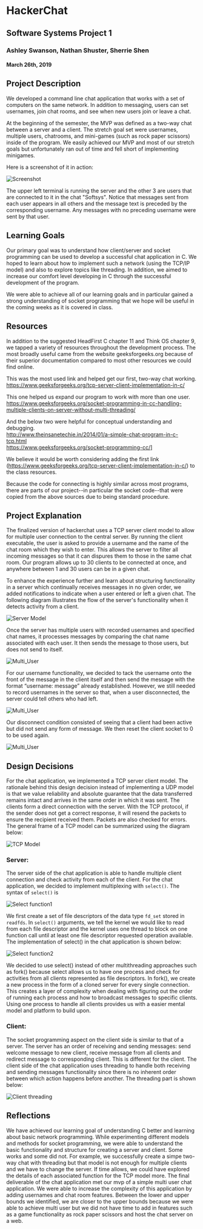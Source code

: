 # HackerChat
## Software Systems Project 1
### Ashley Swanson, Nathan Shuster, Sherrie Shen
#### March 26th, 2019

## Project Description
We developed a command line chat application that works with a set of computers on the same network. In addition to messaging, users can set usernames, join chat rooms, and see when new users join or leave a chat.

At the beginning of the semester, the MVP was defined as a two-way chat between a server and a client. The stretch goal set were usernames, multiple users, chatrooms, and mini-games (such as rock paper scissors) inside of the program. We easily achieved our MVP and most of our stretch goals but unfortunately ran out of time and fell short of implementing minigames.

Here is a screenshot of it in action:

![Screenshot](https://github.com/NathanShuster/hackerchat/blob/master/reports/images/screenshot1.png)

The upper left terminal is running the server and the other 3 are users that are connected to it in the chat "Softsys". Notice that messages sent from each user appears in all others and the message text is preceded by the corresponding username. Any messages with no preceding username were sent by that user.

## Learning Goals
Our primary goal was to understand how client/server and socket programming can be used to develop a successful chat application in C. We hoped to learn about how to implement such a network (using the TCP/IP model) and also to explore topics like threading. In addition, we aimed to increase our comfort level developing in C through the successful development of the program.

We were able to achieve all of our learning goals and in particular gained a strong understanding of socket programming that we hope will be useful in the coming weeks as it is covered in class.


## Resources
In addition to the suggested HeadFirst C chapter 11 and Think OS chapter 9, we tapped a variety of resources throughout the development process. The most broadly useful came from the website geeksforgeeks.org because of their superior documentation compared to most other resources we could find online.

This was the most used link and helped get our first, two-way chat working.<br/>
https://www.geeksforgeeks.org/tcp-server-client-implementation-in-c/

This one helped us expand our program to work with more than one user.<br/>
https://www.geeksforgeeks.org/socket-programming-in-cc-handling-multiple-clients-on-server-without-multi-threading/

And the below two were helpful for conceptual understanding and debugging.<br/>
http://www.theinsanetechie.in/2014/01/a-simple-chat-program-in-c-tcp.html
<br/>
https://www.geeksforgeeks.org/socket-programming-cc/]


We believe it would be worth considering adding the first link (https://www.geeksforgeeks.org/tcp-server-client-implementation-in-c/) to the class resources.

Because the code for connecting is highly similar across most programs, there are parts of our project--in particular the socket code--that were copied from the above sources due to being standard procedure.


## Project Explanation
The finalized version of hackerchat uses a TCP server client model to allow for multiple user connection to the central server. By running the client executable, the user is asked to provide a username and the name of the chat room which they wish to enter. This allows the server to filter all incoming messages so that it can dispures them to those in the same chat room. Our program allows up to 30 clients to be connected at once, and anywhere between 1 and 30 users can be in a given chat.

To enhance the experience further and learn about structuring functionality in a server which continually receives messages in no given order, we added notifications to indicate when a user entered or left a given chat. The following diagram illustrates the flow of the server's functionality when it detects activity from a client. 

![Server Model](https://github.com/NathanShuster/hackerchat/blob/master/reports/images/server_flowchart.png)

Once the server has multiple users with recorded usernames and specified chat names, it processes messages by comparing the chat name associated with each user. It then sends the message to those users, but does not send to itself. 

![Multi_User](https://github.com/NathanShuster/hackerchat/blob/master/reports/images/multi_user.png)

For our username functionality, we decided to tack the username onto the front of the message in the client itself and then send the message with the format “username: message” already established. However, we still needed to record usernames in the server so that, when a user disconnected, the server could tell others who had left.

![Multi_User](https://github.com/NathanShuster/hackerchat/blob/master/reports/images/username_code.png)

Our disconnect condition consisted of seeing that a client had been active but did not send any form of message. We then reset the client socket to 0 to be used again. 

![Multi_User](https://github.com/NathanShuster/hackerchat/blob/master/reports/images/disconnect.png)


## Design Decisions
For the chat application, we implemented a TCP server client model. The rationale behind this design decision instead of implementing a UDP model is that we value reliability and absolute guarantee that the data transferred remains intact and arrives in the same order in which it was sent. The clients form a direct connection with the server. With the TCP protocol, if the sender does not get a correct response, it will resend the packets to ensure the recipient received them. Packets are also checked for errors.  The general frame of a TCP model can be summarized using the diagram below:

![TCP Model](https://github.com/NathanShuster/hackerchat/blob/master/reports/images/client_server_diagram.png)

### Server:

The server side of the chat application is able to handle multiple client connection and check activity from each of the client. For the chat application, we decided to implement multiplexing with `select()`.  The syntax of `select()` is

![Select function1](https://github.com/NathanShuster/hackerchat/blob/master/reports/images/select_fun.png)

We first create a set of file descriptors of the data type `fd_set` stored in `readfds`. In `select()` arguments, we tell the kernel we would like to read from each file descriptor and the kernel uses one thread to block on one function call until at least one file descriptor requested operation available. The implementation of select() in the chat application is shown below:

![Select function2](https://github.com/NathanShuster/hackerchat/blob/master/reports/images/select.png)

We decided to use select() instead of other multithreading approaches such as fork() because select allows us to have one process and check for activities from all clients represented as file descriptors. In fork(), we create a new process in the form of a cloned server for every single connection. This creates a layer of complexity when dealing with figuring out the order of running each process and how to broadcast messages to specific clients. Using one process to handle all clients provides us with a easier mental model and platform to build upon.

### Client:

The socket programming aspect on the client side is similar to that of a server. The server has an order of receiving and sending messages: send welcome message to new client, receive message from all clients and redirect message to corresponding client. This is different for the client. The client side of the chat application uses threading to handle both receiving and sending messages functionality since there is no inherent order between which action happens before another. The threading part is shown below:

![Client threading](https://github.com/NathanShuster/hackerchat/blob/master/reports/images/client_thread.png)


## Reflections
We have achieved our learning goal of understanding C better and learning about basic network programming. While experimenting different models and methods for socket programming, we were able to understand the basic functionality and structure for creating a server and client. Some works and some did not. For example, we successfully create a simpe two-way chat with threading but that model is not enough for multiple clients and we have to change the server. If time allows, we could have explored the details of each associated function for the TCP model more. The final deliverable of the chat application met our mvp of a simple multi user chat application. We were able to increase the complexity of this application by adding usernames and chat room features. Between the lower and upper bounds we identified, we are closer to the upper bounds because we were able to achieve multi user but we did not have time to add in features such as a game functionality as rock paper scissors and host the chat server on a web.
